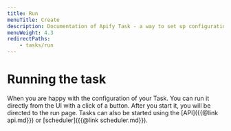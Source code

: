 ```yaml
---
title: Run
menuTitle: Create
description: Documentation of Apify Task - a way to set up configuration of your Apify Actor for simplified usage.
menuWeight: 4.3
redirectPaths:
    - tasks/run
---
```


# [](#running-the-task)Running the task

When you are happy with the configuration of your Task. You can run it directly from the UI with a click of a button. After you start it, you will be directed to the run page. Tasks can also be started using the [API]({{@link api.md}}) or [scheduler]({{@link scheduler.md}}).

